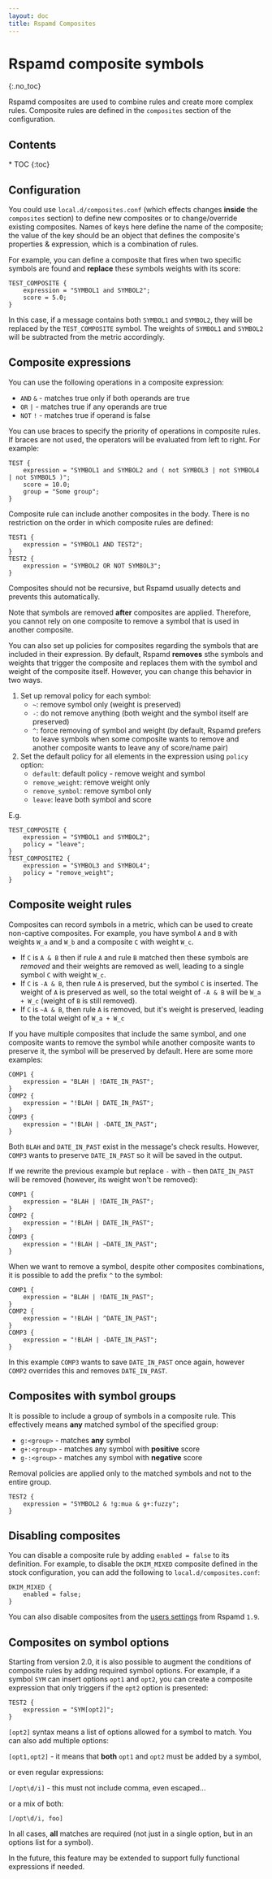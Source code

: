```yaml
---
layout: doc
title: Rspamd Composites
---
```


# Rspamd composite symbols
{:.no_toc}

Rspamd composites are used to combine rules and create more complex rules. Composite rules are defined in the `composites` section of the configuration. 

<div id="toc" markdown="1">
  <h2 class="toc-header">Contents</h2>
  * TOC
  {:toc}
</div>


## Configuration

You could use `local.d/composites.conf` (which effects changes **inside** the `composites` section) to define new composites or to change/override existing composites. Names of keys here define the name of the composite; the value of the key should be an object that defines the composite's properties & expression, which is a combination of rules.

For example, you can define a composite that fires when two specific symbols are found and **replace** these symbols weights with its score:

~~~ucl
TEST_COMPOSITE {
    expression = "SYMBOL1 and SYMBOL2";
    score = 5.0;
}
~~~

In this case, if a message contains both `SYMBOL1` and `SYMBOL2`, they will be replaced by the `TEST_COMPOSITE` symbol. The weights of `SYMBOL1` and `SYMBOL2` will be subtracted from the metric accordingly.

## Composite expressions

You can use the following operations in a composite expression:

* `AND` `&` - matches true only if both operands are true
* `OR` `|` - matches true if any operands are true
* `NOT` `!` - matches true if operand is false

You can use braces to specify the priority of operations in composite rules. If braces are not used, the operators will be evaluated from left to right. For example:

~~~ucl
TEST {
    expression = "SYMBOL1 and SYMBOL2 and ( not SYMBOL3 | not SYMBOL4 | not SYMBOL5 )";
    score = 10.0;
    group = "Some group";
}
~~~

Composite rule can include another composites in the body. There is no restriction on the order in which composite rules are defined:

~~~ucl
TEST1 {
    expression = "SYMBOL1 AND TEST2";
}
TEST2 {
    expression = "SYMBOL2 OR NOT SYMBOL3";
}
~~~

Composites should not be recursive, but Rspamd usually detects and prevents this automatically.

Note that symbols are removed **after** composites are applied. Therefore, you cannot rely on one composite to remove a symbol that is used in another composite.

You can also set up policies for composites regarding the symbols that are included in their expression. By default, Rspamd **removes** sthe symbols and weights that trigger the composite and replaces them with the symbol and weight of the composite itself. However, you can change this behavior in two ways.

1. Set up removal policy for each symbol:
    * `~`: remove symbol only (weight is preserved)
    * `-`: do not remove anything (both weight and the symbol itself are preserved)
    * `^`: force removing of symbol and weight (by default, Rspamd prefers to leave symbols when some composite wants to remove and another composite wants to leave any of score/name pair)
2. Set the default policy for all elements in the expression using `policy` option:
    * `default`: default policy - remove weight and symbol
    * `remove_weight`: remove weight only
    * `remove_symbol`: remove symbol only
    * `leave`: leave both symbol and score

E.g.

~~~ucl
TEST_COMPOSITE {
    expression = "SYMBOL1 and SYMBOL2";
    policy = "leave";
}
TEST_COMPOSITE2 {
    expression = "SYMBOL3 and SYMBOL4";
    policy = "remove_weight";
}
~~~

## Composite weight rules

Composites can record symbols in a metric, which can be used to create non-captive composites. For example, you have symbol `A` and `B` with weights `W_a` and `W_b` and a composite `C` with weight `W_c`.

* If `C` is `A & B` then if rule `A` and rule `B` matched then these symbols are *removed* and their weights are removed as well, leading to a single symbol `C` with weight `W_c`.
* If `C` is `-A & B`, then rule `A` is preserved, but the symbol `C` is inserted. The weight of `A` is preserved as well, so the total weight of `-A & B` will be `W_a + W_c` (weight of `B` is still removed).
* If `C` is `~A & B`, then rule `A` is removed, but it's weight is preserved,
  leading to the total weight of `W_a + W_c`

If you have multiple composites that include the same symbol, and one composite wants to remove the symbol while another composite wants to preserve it, the symbol will be preserved by default. Here are some more examples:

~~~ucl
COMP1 {
    expression = "BLAH | !DATE_IN_PAST";
}
COMP2 {
    expression = "!BLAH | DATE_IN_PAST";
}
COMP3 {
    expression = "!BLAH | -DATE_IN_PAST";
}
~~~

Both `BLAH` and `DATE_IN_PAST` exist in the message's check results. However, `COMP3` wants to preserve `DATE_IN_PAST` so it will be saved in the output.

If we rewrite the previous example but replace `-` with `~` then `DATE_IN_PAST` will be removed (however, its weight won't be removed):

~~~ucl
COMP1 {
    expression = "BLAH | !DATE_IN_PAST";
}
COMP2 {
    expression = "!BLAH | DATE_IN_PAST";
}
COMP3 {
    expression = "!BLAH | ~DATE_IN_PAST";
}
~~~

When we want to remove a symbol, despite other composites combinations, it is possible to add the prefix `^` to the symbol:

~~~ucl
COMP1 {
    expression = "BLAH | !DATE_IN_PAST";
}
COMP2 {
    expression = "!BLAH | ^DATE_IN_PAST";
}
COMP3 {
    expression = "!BLAH | -DATE_IN_PAST";
}
~~~

In this example `COMP3` wants to save `DATE_IN_PAST` once again, however `COMP2` overrides this and removes `DATE_IN_PAST`.

## Composites with symbol groups

It is possible to include a group of symbols in a composite rule. This effectively means **any** matched symbol of the specified group:

* `g:<group>` - matches **any** symbol
* `g+:<group>` - matches any symbol with **positive** score
* `g-:<group>` - matches any symbol with **negative** score

Removal policies are applied only to the matched symbols and not to the entire group.

~~~ucl
TEST2 {
    expression = "SYMBOL2 & !g:mua & g+:fuzzy";
}
~~~

## Disabling composites

You can disable a composite rule by adding `enabled = false` to its definition. For example, to disable the `DKIM_MIXED` composite defined in the stock configuration, you can add the following to `local.d/composites.conf`:

~~~ucl
DKIM_MIXED {
    enabled = false;
}
~~~

You can also disable composites from the [users settings](settings.html) from Rspamd `1.9`.

## Composites on symbol options

Starting from version 2.0, it is also possible to augment the conditions of composite rules by adding required symbol options. For example, if a symbol `SYM` can insert options `opt1` and `opt2`, you can create a composite expression that only triggers if the `opt2` option is presented:

~~~ucl
TEST2 {
    expression = "SYM[opt2]";
}
~~~

`[opt2]` syntax means a list of options allowed for a symbol to match. You can also add multiple options:

`[opt1,opt2]` - it means that **both** `opt1` and `opt2` must be added by a symbol,

or even regular expressions:

`[/opt\d/i]` - this must not include comma, even escaped...

or a mix of both:

`[/opt\d/i, foo]`

In all cases, **all** matches are required (not just in a single option, but in an options list for a symbol).

In the future, this feature may be extended to support fully functional expressions if needed.
